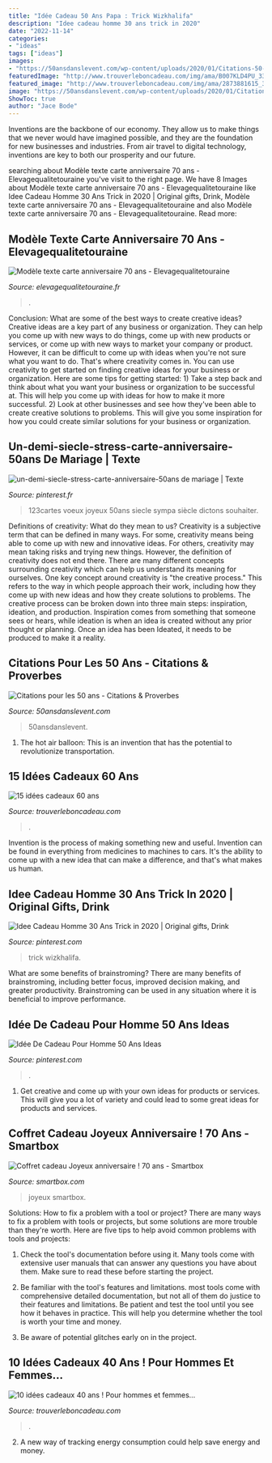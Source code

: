 ```yaml
---
title: "Idée Cadeau 50 Ans Papa : Trick Wizkhalifa"
description: "Idee cadeau homme 30 ans trick in 2020"
date: "2022-11-14"
categories:
- "ideas"
tags: ["ideas"]
images:
- "https://50ansdanslevent.com/wp-content/uploads/2020/01/Citations-50-ans-8-age-mur.png"
featuredImage: "http://www.trouverleboncadeau.com/img/ama/B007KLD4PU_330.jpg"
featured_image: "http://www.trouverleboncadeau.com/img/ama/2873881615_330.jpg"
image: "https://50ansdanslevent.com/wp-content/uploads/2020/01/Citations-50-ans-8-age-mur.png"
ShowToc: true
author: "Jace Bode"
---
```



Inventions are the backbone of our economy. They allow us to make things that we never would have imagined possible, and they are the foundation for new businesses and industries. From air travel to digital technology, inventions are key to both our prosperity and our future.

	

		
searching about Modèle texte carte anniversaire 70 ans - Elevagequalitetouraine you've visit to the right page. We have 8 Images about Modèle texte carte anniversaire 70 ans - Elevagequalitetouraine like Idee Cadeau Homme 30 Ans Trick in 2020 | Original gifts, Drink, Modèle texte carte anniversaire 70 ans - Elevagequalitetouraine and also Modèle texte carte anniversaire 70 ans - Elevagequalitetouraine. Read more:
		
    
## Modèle Texte Carte Anniversaire 70 Ans - Elevagequalitetouraine

<img loading=lazy src="https://www.elevagequalitetouraine.fr/wp-content/uploads/2019/01/incroyable-genial-invitation-anniversaire-70-ans-homme-ou-superbe-cadeau-femme-inspiration-31-meilleure-modele-an-1.jpg" onerror="this.onerror=null;this.src='https://tse4.mm.bing.net/th?id=OIP.1xJYbkgDDlOCF7EBeQuv1wHaHa&amp;pid=15.1';" alt="Modèle texte carte anniversaire 70 ans - Elevagequalitetouraine">

_Source: elevagequalitetouraine.fr_

>. 

	

Conclusion: What are some of the best ways to create creative ideas?
Creative ideas are a key part of any business or organization. They can help you come up with new ways to do things, come up with new products or services, or come up with new ways to market your company or product. However, it can be difficult to come up with ideas when you're not sure what you want to do. That's where creativity comes in. You can use creativity to get started on finding creative ideas for your business or organization. Here are some tips for getting started: 1) Take a step back and think about what you want your business or organization to be successful at. This will help you come up with ideas for how to make it more successful. 2) Look at other businesses and see how they've been able to create creative solutions to problems. This will give you some inspiration for how you could create similar solutions for your business or organization.

    
## Un-demi-siecle-stress-carte-anniversaire-50ans De Mariage | Texte

<img loading=lazy src="https://i.pinimg.com/736x/ba/ed/5c/baed5c021df9712fdfc13de9de320ca0.jpg" onerror="this.onerror=null;this.src='https://tse1.mm.bing.net/th?id=OIP.aNypw9WlIfvYtkXncywuUAAAAA&amp;pid=15.1';" alt="un-demi-siecle-stress-carte-anniversaire-50ans de mariage | Texte">

_Source: pinterest.fr_

>123cartes voeux joyeux 50ans siecle sympa siècle dictons souhaiter. 

	

Definitions of creativity: What do they mean to us?
Creativity is a subjective term that can be defined in many ways. For some, creativity means being able to come up with new and innovative ideas. For others, creativity may mean taking risks and trying new things. However, the definition of creativity does not end there. There are many different concepts surrounding creativity which can help us understand its meaning for ourselves.
One key concept around creativity is "the creative process." This refers to the way in which people approach their work, including how they come up with new ideas and how they create solutions to problems. The creative process can be broken down into three main steps: inspiration, ideation, and production. Inspiration comes from something that someone sees or hears, while ideation is when an idea is created without any prior thought or planning. Once an idea has been Ideated, it needs to be produced to make it a reality.

    
## Citations Pour Les 50 Ans - Citations &amp; Proverbes

<img loading=lazy src="https://50ansdanslevent.com/wp-content/uploads/2020/01/Citations-50-ans-8-age-mur.png" onerror="this.onerror=null;this.src='https://tse4.mm.bing.net/th?id=OIP.cK-FBx7ZC5aWD5WXGNTtcAHaJ3&amp;pid=15.1';" alt="Citations pour les 50 ans - Citations &amp; Proverbes">

_Source: 50ansdanslevent.com_

>50ansdanslevent. 

	

1. The hot air balloon: This is an invention that has the potential to revolutionize transportation.

    
## 15 Idées Cadeaux 60 Ans

<img loading=lazy src="http://www.trouverleboncadeau.com/img/ama/2873881615_330.jpg" onerror="this.onerror=null;this.src='https://tse2.mm.bing.net/th?id=OIP.kTr1Hr39GwaQKCSyMyRj2wHaKO&amp;pid=15.1';" alt="15 idées cadeaux 60 ans">

_Source: trouverleboncadeau.com_

>. 

	

Invention is the process of making something new and useful. Invention can be found in everything from medicines to machines to cars. It's the ability to come up with a new idea that can make a difference, and that's what makes us human.

    
## Idee Cadeau Homme 30 Ans Trick In 2020 | Original Gifts, Drink

<img loading=lazy src="https://i.pinimg.com/736x/8f/22/40/8f22400ffc771760aa2dbfe87dda7172.jpg" onerror="this.onerror=null;this.src='https://tse3.mm.bing.net/th?id=OIP.0j2ZHRrn2HSMf6TK5TfMmwAAAA&amp;pid=15.1';" alt="Idee Cadeau Homme 30 Ans Trick in 2020 | Original gifts, Drink">

_Source: pinterest.com_

>trick wizkhalifa. 

	

What are some benefits of brainstroming?
There are many benefits of brainstroming, including better focus, improved decision making, and greater productivity. Brainstroming can be used in any situation where it is beneficial to improve performance.

    
## Idée De Cadeau Pour Homme 50 Ans Ideas

<img loading=lazy src="https://i.pinimg.com/originals/7c/cc/f2/7cccf23e4e6174e9d1cc363f1687dc1c.jpg" onerror="this.onerror=null;this.src='https://tse3.mm.bing.net/th?id=OIP.i0jk0Jx7wZeKw4uMHTOxZAAAAA&amp;pid=15.1';" alt="Idée De Cadeau Pour Homme 50 Ans Ideas">

_Source: pinterest.com_

>. 

	

1. Get creative and come up with your own ideas for products or services. This will give you a lot of variety and could lead to some great ideas for products and services.

    
## Coffret Cadeau Joyeux Anniversaire ! 70 Ans - Smartbox

<img loading=lazy src="https://media.smartbox.com/pim/10000018064911331320464.jpg" onerror="this.onerror=null;this.src='https://tse2.mm.bing.net/th?id=OIP.nskO68M2A1pzFEn_Zq9xzAHaFj&amp;pid=15.1';" alt="Coffret cadeau Joyeux anniversaire ! 70 ans - Smartbox">

_Source: smartbox.com_

>joyeux smartbox. 

	

Solutions: How to fix a problem with a tool or project?
There are many ways to fix a problem with tools or projects, but some solutions are more trouble than they're worth. Here are five tips to help avoid common problems with tools and projects:
1. Check the tool's documentation before using it. Many tools come with extensive user manuals that can answer any questions you have about them. Make sure to read these before starting the project.

2. Be familiar with the tool's features and limitations. most tools come with comprehensive detailed documentation, but not all of them do justice to their features and limitations. Be patient and test the tool until you see how it behaves in practice. This will help you determine whether the tool is worth your time and money.

3. Be aware of potential glitches early on in the project.

    
## 10 Idées Cadeaux 40 Ans ! Pour Hommes Et Femmes...

<img loading=lazy src="http://www.trouverleboncadeau.com/img/ama/B007KLD4PU_330.jpg" onerror="this.onerror=null;this.src='https://tse3.mm.bing.net/th?id=OIP.LOo621qVGbYf0N4hxoaOlAHaJn&amp;pid=15.1';" alt="10 idées cadeaux 40 ans ! Pour hommes et femmes...">

_Source: trouverleboncadeau.com_

>. 

	

2. A new way of tracking energy consumption could help save energy and money.

